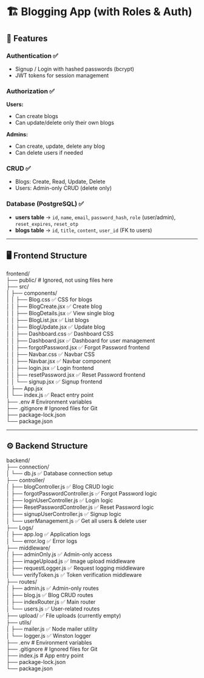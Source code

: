 # 🏗️ Blogging App (with Roles & Auth)

## 🔑 Features

### Authentication ✅
- Signup / Login with hashed passwords (bcrypt)  
- JWT tokens for session management  

### Authorization ✅

**Users:**  
- Can create blogs  
- Can update/delete only their own blogs  

**Admins:**  
- Can create, update, delete any blog  
- Can delete users if needed  

### CRUD ✅
- Blogs: Create, Read, Update, Delete  
- Users: Admin-only CRUD (delete only)  

### Database (PostgreSQL) ✅
- **users table** → `id`, `name`, `email`, `password_hash`, `role` (user/admin), `reset_expires`, `reset_otp`  
- **blogs table** → `id`, `title`, `content`, `user_id` (FK to users)  

---

## 🖥️ Frontend Structure  

 
frontend/  
├── public/ # Ignored, not using files here  
├── src/  
│ ├── components/  
│ │ ├── Blog.css ✅ CSS for blogs  
│ │ ├── BlogCreate.jsx ✅ Create blog  
│ │ ├── BlogDetails.jsx ✅ View single blog  
│ │ ├── BlogList.jsx ✅ List blogs  
│ │ ├── BlogUpdate.jsx ✅ Update blog  
│ │ ├── Dashboard.css ✅ Dashboard CSS  
│ │ ├── Dashboard.jsx ✅ Dashboard for user management  
│ │ ├── forgotPassword.jsx ✅ Forgot Password frontend  
│ │ ├── Navbar.css ✅ Navbar CSS  
│ │ ├── Navbar.jsx ✅ Navbar component  
│ │ ├── login.jsx ✅ Login frontend  
│ │ ├── resetPassword.jsx ✅ Reset Password frontend  
│ │ └── signup.jsx ✅ Signup frontend  
│ ├── App.jsx  
│ └── index.js ✅ React entry point  
├── .env # Environment variables  
├── .gitignore # Ignored files for Git  
├── package-lock.json  
└── package.json  


---

## ⚙️ Backend Structure  

backend/  
├── connection/  
│ └── db.js ✅ Database connection setup  
├── controller/  
│ ├── blogController.js ✅ Blog CRUD logic  
│ ├── forgotPasswordController.js ✅ Forgot Password logic  
│ ├── loginUserController.js ✅ Login logic  
│ ├── ResetPasswordController.js ✅ Reset Password logic  
│ ├── signupUserController.js ✅ Signup logic  
│ └── userManagement.js ✅ Get all users & delete user  
├── Logs/  
│ ├── app.log ✅ Application logs  
│ └── error.log ✅ Error logs    
├── middleware/  
│ ├── adminOnly.js ✅ Admin-only access  
│ ├── imageUpload.js ✅ Image upload middleware  
│ ├── requestLogger.js ✅ Request logging middleware   
│ └── verifyToken.js ✅ Token verification middleware  
├── routes/   
│ ├── admin.js ✅ Admin-only routes  
│ ├── blog.js ✅ Blog CRUD routes  
│ ├── indexRouter.js ✅ Main router  
│ └── users.js ✅ User-related routes  
├── upload/ ✅ File uploads (currently empty)  
├── utils/  
│ ├── mailer.js ✅ Node mailer utility  
│ └── logger.js ✅ Winston logger    
├── .env # Environment variables  
├── .gitignore # Ignored files for Git  
├── index.js # App entry point  
├── package-lock.json   
└── package.json  
